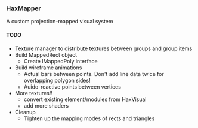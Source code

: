 ### HaxMapper

A custom projection-mapped visual system

#### TODO

* Texture manager to distribute textures between groups and group items
* Build MappedRect object
	* Create IMappedPoly interface
* Build wireframe animations
	* Actual bars between points. Don't add line data twice for overlapping polygon sides!
	* Auido-reactive points between vertices
* More textures!! 
	* convert existing element/modules from HaxVisual
	* add more shaders
* Cleanup
	* Tighten up the mapping modes of rects and triangles